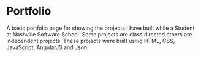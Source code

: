 # Portfolio

A basic portfolio page for showing the projects I have built while a Student at Nashville Software School. Some projects are class directed others are independent projects.
These projects were built using HTML, CSS, JavaScript, AngularJS and Json.
